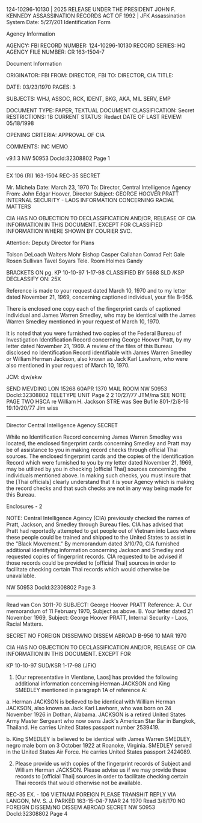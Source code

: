 124-10296-10130 | 2025 RELEASE UNDER THE PRESIDENT JOHN F. KENNEDY ASSASSINATION RECORDS ACT OF 1992 |
JFK Assassination System Date: 5/27/201
Identification Form

Agency Information

AGENCY: FBI
RECORD NUMBER: 124-10296-10130
RECORD SERIES: HQ
AGENCY FILE NUMBER: CR 163-1504-7

Document Information

ORIGINATOR: FBI
FROM: DIRECTOR, FBI
TO: DIRECTOR, CIA
TITLE:

DATE: 03/23/1970
PAGES: 3

SUBJECTS:
WHJ, ASSOC, RCK, IDENT, BKG, AKA, MIL SERV, EMP

DOCUMENT TYPE: PAPER, TEXTUAL DOCUMENT
CLASSIFICATION: Secret
RESTRICTIONS: 1B
CURRENT STATUS: Redact
DATE OF LAST REVIEW: 05/18/1998

OPENING CRITERIA: APPROVAL OF CIA

COMMENTS: INC MEMO

v9.1 3
NW 50953 DocId:32308802 Page 1

---

EX 106
(RI) 163-1504
REC-35
SECRET

Mr. Michela
Date: March 23, 1970
To: Director, Central Intelligence Agency
From: John Edgar Hoover, Director
Subject: GEORGE HOOVER PRATT
INTERNAL SECURITY - LAOS
INFORMATION CONCERNING RACIAL MATTERS

CIA HAS NO OBJECTION TO
DECLASSIFICATION AND/OR,
RELEASE OF CIA INFORMATION
IN THIS DOCUMENT. EXCEPT FOR
CLASSIFIED INFORMATION
WHERE SHOWN
BY COURIER SVC.

Attention: Deputy Director for Plans

Tolson
DeLoach
Walters
Mohr
Bishop
Casper
Callahan
Conrad
Felt
Gale
Rosen
Sullivan
Tavel
Soyars
Tele. Room
Holmes
Gandy

BRACKETS ON pg.
KP 10-10-97
1-17-98
CLASSIFIED BY 5668 SLD /KSP
DECLASSIFY ON: 25X

Reference is made to your request dated March 10, 1970 and to my letter dated November 21, 1969, concerning captioned individual, your file B-956.

There is enclosed one copy each of the fingerprint cards of captioned individual and James Warren Smedley, who may be identical with the James Warren Smedley mentioned in your request of March 10, 1970.

It is noted that you were furnished two copies of the Federal Bureau of Investigation Identification Record concerning George Hoover Pratt, by my letter dated November 21, 1969. A review of the files of this Bureau disclosed no Identification Record identifiable with James Warren Smedley or William Herman Jackson, also known as Jack Karl Lawhorn, who were also mentioned in your request of March 10, 1970.

JCM: djw/ekw

SEND MEVDING LON
15268
60APR 1370
MAIL ROOM
NW 50953 DocId:32308802
TELETYPE UNIT
Page 2
2
10/27/77 JTM/ma
SEE NOTE PAGE TWO HSCA re William H. Jackson
STRE
was
See Bufile 801-/2/8-16
19:10/20/77
Jim
wiss

---

Director
Central Intelligence Agency
SECRET

While no Identification Record concerning James Warren Smedley was located, the enclosed fingerprint cards concerning Smedley and Pratt may be of assistance to you in making record checks through official Thai sources.
The enclosed fingerprint cards and the copies of the Identification Record which were furnished to you by my letter dated November 21, 1969, may be utilized by you in checking [official Thai] sources concerning the individuals mentioned above. In making such checks, you must insure that the [Thai officials] clearly understand that it is your Agency which is making the record checks and that such checks are not in any way being made for this Bureau.

Enclosures - 2

NOTE:
Central Intelligence Agency (CIA) previously checked the names of Pratt, Jackson, and Smedley through Bureau files. CIA has advised that Pratt had reportedly attempted to get people out of Vietnam into Laos where these people could be trained and shipped to the United States to assist in the "Black Movement." By memorandum dated 3/10/70, CIA furnished additional identifying information concerning Jackson and Smedley and requested copies of fingerprint records. CIA requested to be advised if those records could be provided to [official Thai] sources in order to facilitate checking certain Thai records which would otherwise be unavailable.

NW 50953 DocId:32308802 Page 3

---

Read van
Con 3011-70
SUBJECT: George Hoover PRATT
Reference:
A. Our memorandum of 11 February 1970, Subject as above.
B. Your letter dated 21 November 1969, Subject: George Hoover PRATT, Internal Security - Laos, Racial Matters.

SECRET
NO FOREIGN DISSEM/NO DISSEM ABROAD
B-956
10 MAR 1970

CIA HAS NO OBJECTION TO
DECLASSIFICATION AND/OR,
RELEASE OF CIA INFORMATION
IN THIS DOCUMENT. EXCEPT FOR

KP 10-10-97 SUD/KSR 1-17-98 (JFK)

1. [Our representative in Vientiane, Laos] has provided the following additional information concerning Herman JACKSON and King SMEDLEY mentioned in paragraph 1A of reference A:

a. Herman JACKSON is believed to be identical with William Herman JACKSON, also known as Jack Karl Lawhorn, who was born on 24 November 1926 in Dothan, Alabama. JACKSON is a retired United States Army Master Sergeant who now owns Jack's American Star Bar in Bangkok, Thailand. He carries United States passport number 2539419.

b. King SMEDLEY is believed to be identical with James Warren SMEDLEY, negro male born on 3 October 1922 at Roanoke, Virginia. SMEDLEY served in the United States Air Force. He carries United States passport 2424089.

2. Please provide us with copies of the fingerprint records of Subject and William Herman JACKSON.
Please advise us if we may provide these records to [official Thai] sources in order to facilitate checking certain Thai records that would otherwise not be available.

REC-35
EX. - 106
VIETNAM FOREIGN
PLEASE TRANSHIT REPLY VIA LANGON, MV. S. J. PARKED 163-15-04-7
MAR 24 1970
Read
3/8/170
NO FOREIGN DISSEM/NO DISSEM ABROAD
SECRET
NW 50953 DocId:32308802 Page 4
